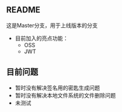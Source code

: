 ## README
这是Master分支，用于上线版本的分支

- 目前加入的亮点功能：
    - OSS
    - JWT

## 目前问题
- 暂时没有解决签名用的密匙生成问题
- 暂时没有解决本地文件系统的文件删除问题
- 未测试